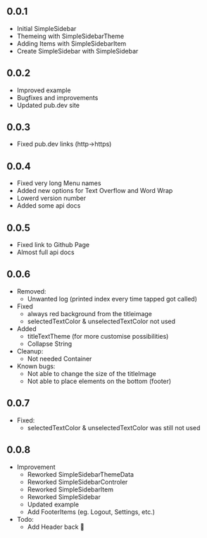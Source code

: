## 0.0.1

* Initial SimpleSidebar
* Themeing with SimpleSidebarTheme
* Adding Items with SimpleSidebarItem
* Create SimpleSidebar with SimpleSidebar

## 0.0.2
* Improved example
* Bugfixes and improvements
* Updated pub.dev site

## 0.0.3
* Fixed pub.dev links (http->https)

## 0.0.4
* Fixed very long Menu names
* Added new options for Text Overflow and Word Wrap
* Lowerd version number
* Added some api docs

## 0.0.5
* Fixed link to Github Page
* Almost full api docs

## 0.0.6
* Removed:
  * Unwanted log (printed index every time tapped got called)
* Fixed
  * always red background from the titleimage
  * selectedTextColor & unselectedTextColor not used
* Added
  * titleTextTheme (for more customise possibilities)
  * Collapse String
* Cleanup:
  * Not needed Container
* Known bugs:
  * Not able to change the size of the titleImage
  * Not able to place elements on the bottom (footer)
  
## 0.0.7
* Fixed:
  * selectedTextColor & unselectedTextColor was still not used

## 0.0.8
* Improvement
  * Reworked SimpleSidebarThemeData
  * Reworked SimpleSidebarControler
  * Reworked SimpleSidebarItem
  * Reworked SimpleSidebar
  * Updated example
  * Add FooterItems (eg. Logout, Settings, etc.)
* Todo:
  * Add Header back 😬

